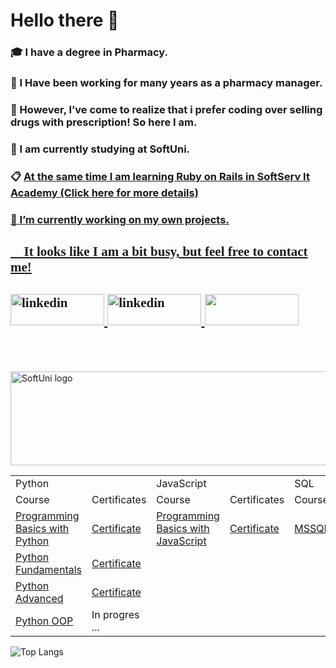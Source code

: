 # Hello there 👋 
### :mortar_board: I have а degree in Pharmacy. 
### :calendar: I Have been working for many years as а pharmacy manager.
### :pill: However, I’ve come to realize that i prefer coding over selling drugs with prescription! So here I am.
### 🌱 I am currently studying at SoftUni.
### :clipboard: <a  href = 'https://career.softserveinc.com/en-us/it-academy'> At the same time I am learning Ruby on Rails in SoftServ It Academy (Click here for more details)

### 🔭 I’m currently working on my own projects.  

### <h2 style="font-family:tempus sans itc;"> :eyes: It looks like I am a bit busy, but feel free to contact me!

<div>
<h2 style="font-family:tempus sans itc;"><a href="mailto:stoyan_stoyanov@rocketmail.com?"><img  src="https://www.freepnglogos.com/uploads/email-png/download-blue-email-png-png-image-pngimg-10.png" alt="linkedin" width="150" height="50"></a><a  href = 'https://www.linkedin.com/in/stoyan-stoyanov-51637a217'>
  <img  src="https://career.gatech.edu/sites/default/files/images/linkedin-banner_0.png" alt="linkedin" width="150" height="50"> <img width = "150" height="50" src="https://komarev.com/ghpvc/?username=Stoyan83"></a>
 </div>

  

  
<div>  </a>
</br></br></br>
<a href="https://softuni.bg/trainings/courses/">
<img src="https://nakov.com/wp-content/uploads/2012/03/Software-University-logo-horizontal.png" alt="SoftUni logo" width="630" height="150" align="center">
</a>




 <table>
  <tr>
    <td colspan="2">Python</td>
    <td colspan="2">JavaScript</td>
    <td colspan="2">SQL</td>
  </tr>
  <tr>
    <td>Course</td>
    <td>Certificates</td>
    <td>Course</td>
    <td>Certificates</td>
    <td>Course</td>
    <td>Certificates</td>
  </tr>
  <tr>
    <td><a href ='https://softuni.bg/trainings/3516/programming-basics-with-python-november-2021'>Programming Basics with Python</a> </td>
    <td><a href ='https://softuni.bg/certificates/details/121421/0b9b06b1'>Certificate</a>  </td>
    <td><a href ='https://softuni.bg/trainings/3742/programming-basics-with-javascript-april-2022'>Programming Basics with JavaScript</a></td>
    <td><a href ='https://softuni.bg/certificates/details/134073/74b0ddcf'>Certificate</a>  </td>
    <td><a href ='https://softuni.bg/trainings/3714/ms-sql-may-2022'>MSSQL</td>
    <td><a href ='https://softuni.bg/certificates/details/134802/61a9035e'>Certificate</td>
      
    
  </tr>
  <tr>
    <td><a href ='https://softuni.bg/modules/106/fundamentals-module/1316'>Python Fundamentals</a></td>
    <td><a href ='https://softuni.bg/certificates/details/129140/8f7380c2'>Certificate</td>
    <td>&nbsp</td>
    <td>&nbsp</td>
    <td>&nbsp</td>
    <td>&nbsp</td>
  </tr>
   <tr>
    <td><a href ='https://softuni.bg/modules/74/python-advanced/1345'>Python Advanced</a> </td>
    <td><a href ='https://softuni.bg/certificates/details/135948/b644f779'>Certificate</td>
    <td>&nbsp</td>
    <td>&nbsp</td>
    <td>&nbsp</td>
    <td>&nbsp</td>
    
  </tr>
   <tr>
    <td><a href ='https://softuni.bg/trainings/3705/python-oop-june-2022'>Python OOP</a> </td>
    <td>In progres ... </td>
    <td>&nbsp</td>
    <td>&nbsp</td>
    <td>&nbsp</td>
    <td>&nbsp</td>
    
  </tr>
  
</table>

![Top Langs](https://github-readme-stats.vercel.app/api/top-langs/?username=Stoyan83&theme=buefy)


